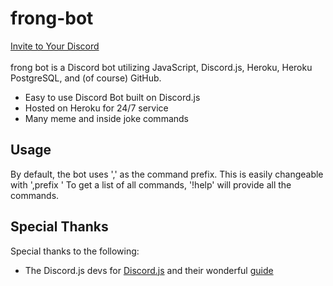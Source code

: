 # frong-bot
[Invite to Your Discord](https://discord.com/api/oauth2/authorize?client_id=910350990304231445&permissions=8&scope=bot)<br/><br/>
frong bot is a Discord bot utilizing JavaScript, Discord.js, Heroku, Heroku PostgreSQL, and (of course) GitHub.

* Easy to use Discord Bot built on Discord.js
* Hosted on Heroku for 24/7 service
* Many meme and inside joke commands

## Usage
By default, the bot uses ',' as the command prefix. This is easily changeable with ',prefix <any specified non-whitespace text>' To get a list of all commands, '!help' will provide all the commands.

## Special Thanks
Special thanks to the following:

* The Discord.js devs for [Discord.js](https://www.npmjs.com/package/discord.js) and their wonderful [guide](https://discordjs.guide/#before-you-begin)
